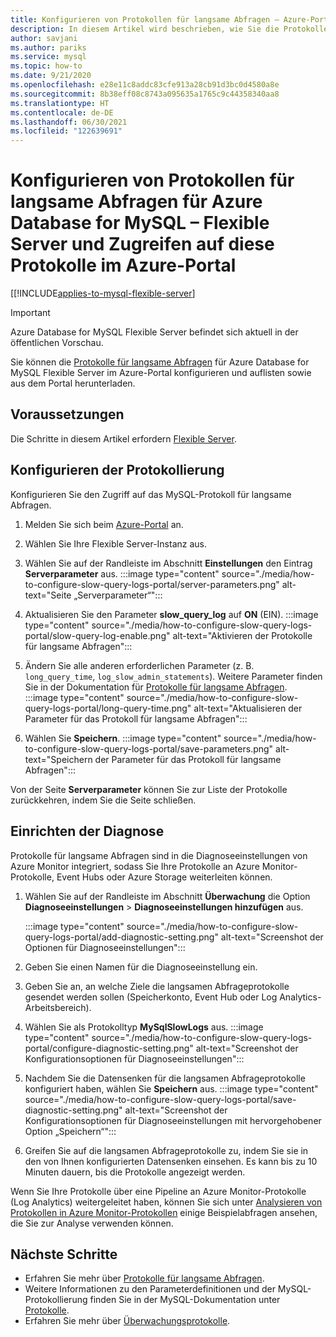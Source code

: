 ```yaml
---
title: Konfigurieren von Protokollen für langsame Abfragen – Azure-Portal – Azure Database for MySQL – Flexible Server
description: In diesem Artikel wird beschrieben, wie Sie die Protokolle für langsame Abfragen in Azure Database for MySQL – Flexible Server im Azure-Portal konfigurieren und auf die Protokolle zugreifen.
author: savjani
ms.author: pariks
ms.service: mysql
ms.topic: how-to
ms.date: 9/21/2020
ms.openlocfilehash: e28e11c8addc83cfe913a28cb91d3bc0d4580a8e
ms.sourcegitcommit: 8b38eff08c8743a095635a1765c9c44358340aa8
ms.translationtype: HT
ms.contentlocale: de-DE
ms.lasthandoff: 06/30/2021
ms.locfileid: "122639691"
---
```

# <a name="configure-and-access-slow-query-logs-for-azure-database-for-mysql---flexible-server-using-the-azure-portal"></a>Konfigurieren von Protokollen für langsame Abfragen für Azure Database for MySQL – Flexible Server und Zugreifen auf diese Protokolle im Azure-Portal

[[!INCLUDE[applies-to-mysql-flexible-server](../includes/applies-to-mysql-flexible-server.md)]

> [!IMPORTANT]
> Azure Database for MySQL Flexible Server befindet sich aktuell in der öffentlichen Vorschau.

Sie können die [Protokolle für langsame Abfragen](concepts-slow-query-logs.md) für Azure Database for MySQL Flexible Server im Azure-Portal konfigurieren und auflisten sowie aus dem Portal herunterladen.

## <a name="prerequisites"></a>Voraussetzungen

Die Schritte in diesem Artikel erfordern [Flexible Server](quickstart-create-server-portal.md).

## <a name="configure-logging"></a>Konfigurieren der Protokollierung

Konfigurieren Sie den Zugriff auf das MySQL-Protokoll für langsame Abfragen. 

1. Melden Sie sich beim [Azure-Portal](https://portal.azure.com/) an.

1. Wählen Sie Ihre Flexible Server-Instanz aus.

1. Wählen Sie auf der Randleiste im Abschnitt **Einstellungen** den Eintrag **Serverparameter** aus.
   :::image type="content" source="./media/how-to-configure-slow-query-logs-portal/server-parameters.png" alt-text="Seite „Serverparameter“":::

1. Aktualisieren Sie den Parameter **slow_query_log** auf **ON** (EIN).
   :::image type="content" source="./media/how-to-configure-slow-query-logs-portal/slow-query-log-enable.png" alt-text="Aktivieren der Protokolle für langsame Abfragen":::

1. Ändern Sie alle anderen erforderlichen Parameter (z. B. `long_query_time`, `log_slow_admin_statements`). Weitere Parameter finden Sie in der Dokumentation für [Protokolle für langsame Abfragen](./concepts-slow-query-logs.md#configure-slow-query-logging).  
   :::image type="content" source="./media/how-to-configure-slow-query-logs-portal/long-query-time.png" alt-text="Aktualisieren der Parameter für das Protokoll für langsame Abfragen":::

1. Wählen Sie **Speichern**. 
   :::image type="content" source="./media/how-to-configure-slow-query-logs-portal/save-parameters.png" alt-text="Speichern der Parameter für das Protokoll für langsame Abfragen":::

Von der Seite **Serverparameter** können Sie zur Liste der Protokolle zurückkehren, indem Sie die Seite schließen.

## <a name="set-up-diagnostics"></a>Einrichten der Diagnose

Protokolle für langsame Abfragen sind in die Diagnoseeinstellungen von Azure Monitor integriert, sodass Sie Ihre Protokolle an Azure Monitor-Protokolle, Event Hubs oder Azure Storage weiterleiten können.

1. Wählen Sie auf der Randleiste im Abschnitt **Überwachung** die Option **Diagnoseeinstellungen** > **Diagnoseeinstellungen hinzufügen** aus.

   :::image type="content" source="./media/how-to-configure-slow-query-logs-portal/add-diagnostic-setting.png" alt-text="Screenshot der Optionen für Diagnoseeinstellungen":::

1. Geben Sie einen Namen für die Diagnoseeinstellung ein.

1. Geben Sie an, an welche Ziele die langsamen Abfrageprotokolle gesendet werden sollen (Speicherkonto, Event Hub oder Log Analytics-Arbeitsbereich).

1. Wählen Sie als Protokolltyp **MySqlSlowLogs** aus.
    :::image type="content" source="./media/how-to-configure-slow-query-logs-portal/configure-diagnostic-setting.png" alt-text="Screenshot der Konfigurationsoptionen für Diagnoseeinstellungen":::

1. Nachdem Sie die Datensenken für die langsamen Abfrageprotokolle konfiguriert haben, wählen Sie **Speichern** aus.
    :::image type="content" source="./media/how-to-configure-slow-query-logs-portal/save-diagnostic-setting.png" alt-text="Screenshot der Konfigurationsoptionen für Diagnoseeinstellungen mit hervorgehobener Option „Speichern“":::

1. Greifen Sie auf die langsamen Abfrageprotokolle zu, indem Sie sie in den von Ihnen konfigurierten Datensenken einsehen. Es kann bis zu 10 Minuten dauern, bis die Protokolle angezeigt werden.

Wenn Sie Ihre Protokolle über eine Pipeline an Azure Monitor-Protokolle (Log Analytics) weitergeleitet haben, können Sie sich unter [Analysieren von Protokollen in Azure Monitor-Protokollen](concepts-slow-query-logs.md#analyze-logs-in-azure-monitor-logs) einige Beispielabfragen ansehen, die Sie zur Analyse verwenden können. 

## <a name="next-steps"></a>Nächste Schritte
<!-- - See [Access slow query Logs in CLI](howto-configure-server-logs-in-cli.md) to learn how to download slow query logs programmatically.-->
- Erfahren Sie mehr über [Protokolle für langsame Abfragen](concepts-slow-query-logs.md).
- Weitere Informationen zu den Parameterdefinitionen und der MySQL-Protokollierung finden Sie in der MySQL-Dokumentation unter [Protokolle](https://dev.mysql.com/doc/refman/5.7/en/slow-query-log.html).
- Erfahren Sie mehr über [Überwachungsprotokolle](concepts-audit-logs.md).
